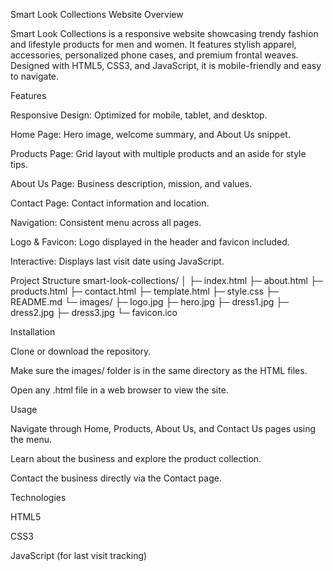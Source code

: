 Smart Look Collections Website
Overview

Smart Look Collections is a responsive website showcasing trendy fashion and lifestyle products for men and women. It features stylish apparel, accessories, personalized phone cases, and premium frontal weaves. Designed with HTML5, CSS3, and JavaScript, it is mobile-friendly and easy to navigate.

Features

Responsive Design: Optimized for mobile, tablet, and desktop.

Home Page: Hero image, welcome summary, and About Us snippet.

Products Page: Grid layout with multiple products and an aside for style tips.

About Us Page: Business description, mission, and values.

Contact Page: Contact information and location.

Navigation: Consistent menu across all pages.

Logo & Favicon: Logo displayed in the header and favicon included.

Interactive: Displays last visit date using JavaScript.

Project Structure
smart-look-collections/
│
├─ index.html
├─ about.html
├─ products.html
├─ contact.html
├─ template.html
├─ style.css
├─ README.md
└─ images/
   ├─ logo.jpg
   ├─ hero.jpg
   ├─ dress1.jpg
   ├─ dress2.jpg
   ├─ dress3.jpg
   └─ favicon.ico

Installation

Clone or download the repository.

Make sure the images/ folder is in the same directory as the HTML files.

Open any .html file in a web browser to view the site.

Usage

Navigate through Home, Products, About Us, and Contact Us pages using the menu.

Learn about the business and explore the product collection.

Contact the business directly via the Contact page.

Technologies

HTML5

CSS3

JavaScript (for last visit tracking)  
